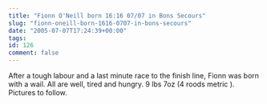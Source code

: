 ```yaml
---
title: "Fionn O'Neill born 16:16 07/07 in Bons Secours"
slug: "fionn-oneill-born-1616-0707-in-bons-secours"
date: "2005-07-07T17:24:39+00:00"
tags:
id: 126
comment: false
---
```


<div style="clear:both;"></div>

After a tough labour and  a last minute race to the finish line, Fionn was born with a wail. All are well, tired and hungry. 9 lbs 7oz (4 roods metric ). Pictures to follow. 
<div style="clear:both; padding-bottom: 0.25em;"></div>
